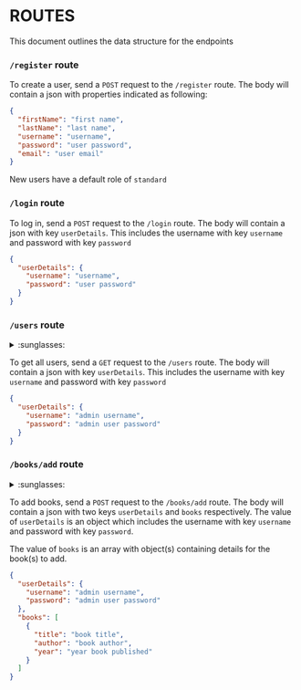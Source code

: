 # ROUTES

This document outlines the data structure for the endpoints

### `/register` route

To create a user, send a `POST` request to the `/register` route. The body will contain a json with properties indicated as following:

```json
{
  "firstName": "first name",
  "lastName": "last name",
  "username": "username",
  "password": "user password",
  "email": "user email"
}
```

New users have a default role of `standard`

### `/login` route

To log in, send a `POST` request to the `/login` route. The body will contain a json with key `userDetails`. This includes the username with key `username` and password with key `password`

```json
{
  "userDetails": {
    "username": "username",
    "password": "user password"
  }
}
```

### `/users` route

<details>
<summary> :sunglasses: </summary>
This route is only accessible to users with the `admin` role
</details>

To get all users, send a `GET` request to the `/users` route. The body will contain a json with key `userDetails`. This includes the username with key `username` and password with key `password`

```json
{
  "userDetails": {
    "username": "admin username",
    "password": "admin user password"
  }
}
```

### `/books/add` route

<details>
<summary> :sunglasses: </summary>
This route is only accessible to users with the `admin` role
</details>

To add books, send a `POST` request to the `/books/add` route. The body will contain a json with two keys `userDetails` and `books` respectively. The value of `userDetails` is an object which includes the username with key `username` and password with key `password`.

The value of `books` is an array with object(s) containing details for the book(s) to add. 

```json
{
  "userDetails": {
    "username": "admin username",
    "password": "admin user password"
  },
  "books": [
    {
      "title": "book title",
      "author": "book author",
      "year": "year book published"
    }
  ]
}
```
